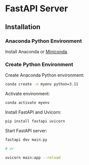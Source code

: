 # FastAPI Server

## Installation

### Anaconda Python Environment

Install Anaconda or [Miniconda](https://docs.anaconda.com/miniconda/).

### Create Python Environment

Create Anaconda Python environment:

```bash
conda create -n myenv python=3.11
```

Activate environment:

```bash
conda activate myenv
```

Install FastAPI and Uvicorn:

```bash
pip install fastapi uvicorn
```

Start FastAPI server:

```bash
fastapi dev main.py

# or

uvicorn main:app --reload
```
